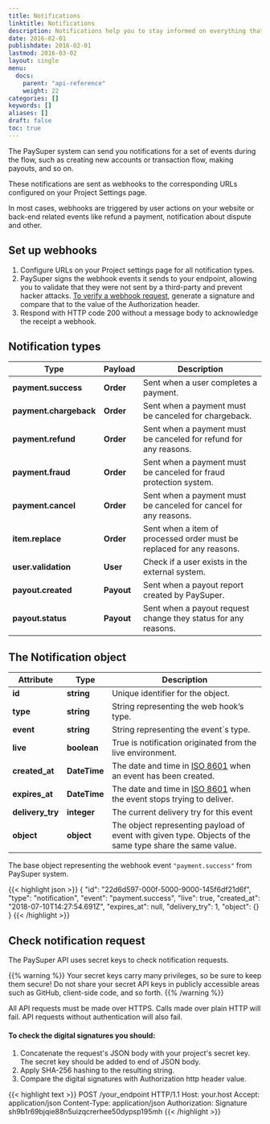 ```yaml
---
title: Notifications
linktitle: Notifications
description: Notifications help you to stay informed on everything that is going on with your transactions.
date: 2016-02-01
publishdate: 2016-02-01
lastmod: 2016-03-02
layout: single
menu:
  docs:
    parent: "api-reference"
    weight: 22
categories: []
keywords: []
aliases: []
draft: false
toc: true
---
```


The PaySuper system can send you notifications for a set of events during the flow, such as creating new accounts or transaction flow, making payouts, and so on.

These notifications are sent as webhooks to the corresponding URLs configured on your Project Settings page.

In most cases, webhooks are triggered by user actions on your website or back-end related events like refund a payment, notification about dispute and other.

## Set up webhooks

1. Configure URLs on your Project settings page for all notification types.
2. PaySuper signs the webhook events it sends to your endpoint, allowing you to validate that they were not sent by a third-party and prevent hacker attacks. [To verify a webhook request](#to-check-the-digital-signatures-you-should), generate a signature and compare that to the value of the Authorization header.
3. Respond with HTTP code 200 without a message body to acknowledge the receipt a webhook.

## Notification types

Type|Payload|Description
---|---|---
**payment.success**|**Order**|Sent when a user completes a payment.
**payment.chargeback**|**Order**|Sent when a payment must be canceled for chargeback.
**payment.refund**|**Order**|Sent when a payment must be canceled for refund for any reasons.
**payment.fraud**|**Order**|Sent when a payment must be canceled for fraud protection system.
**payment.cancel**|**Order**|Sent when a payment must be canceled for cancel for any reasons.
**item.replace**|**Order**|Sent when a item of processed order must be replaced for any reasons.
**user.validation**|**User**|Check if a user exists in the external system.
**payout.created**|**Payout**|Sent when a payout report created by PaySuper.
**payout.status**|**Payout**|Sent when a payout request change they status for any reasons.

## The Notification object

Attribute|Type|Description
---|---|---
**id**|**string**| Unique identifier for the object.
**type**|**string**| String representing the web hook’s type.
**event**|**string**| String representing the event`s type.
**live**|**boolean**| True is notification originated from the live environment.
**created_at**|**DateTime**|The date and time in [ISO 8601](https://www.iso.org/iso-8601-date-and-time-format.html) when an event has been created.
**expires_at**|**DateTime**|The date and time in [ISO 8601](https://www.iso.org/iso-8601-date-and-time-format.html) when the event stops trying to deliver.
**delivery_try**|**integer**|The current delivery try for this event
**object**|**object**| The object representing payload of event with given type. Objects of the same type share the same value.

The base object representing the webhook event `"payment.success"` from PaySuper system.

{{< highlight json >}}
{
  "id": "22d6d597-000f-5000-9000-145f6df21d6f",
  "type": "notification",
  "event": "payment.success",
  "live": true,
  "created_at": "2018-07-10T14:27:54.691Z",
  "expires_at": null,
  "delivery_try": 1,
  "object": {}
}
{{< /highlight >}}

##  Check notification request

The PaySuper API uses secret keys to check notification requests. 

{{% warning %}}
Your secret keys carry many privileges, so be sure to keep them secure! Do not share your secret API keys in publicly accessible areas such as GitHub, client-side code, and so forth.
{{% /warning %}}

All API requests must be made over HTTPS. Calls made over plain HTTP will fail. API requests without authentication will also fail.

#### To check the digital signatures you should: 

1. Concatenate the request's JSON body with your project's secret key. The secret key should be added to end of JSON body.
2. Apply SHA-256 hashing to the resulting string. 
3. Compare the digital signatures with Authorization http header value.

{{< highlight text >}}
POST /your_endpoint HTTP/1.1
Host: your.host
Accept: application/json
Content-Type: application/json
Authorization: Signature sh9b1r69bjqie88n5uizqcrerhee50dypsp195mh
{{< /highlight >}}